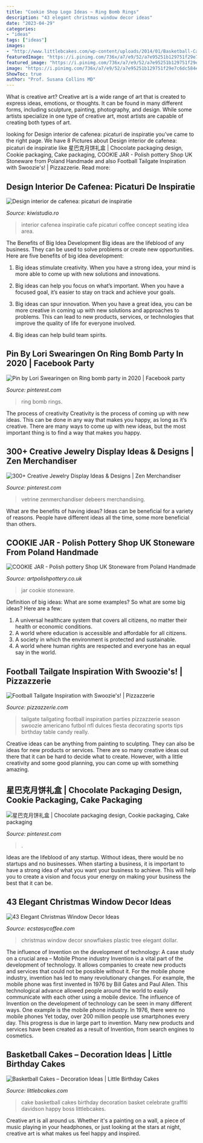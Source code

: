 ```yaml
---
title: "Cookie Shop Logo Ideas ~ Ring Bomb Rings"
description: "43 elegant christmas window decor ideas"
date: "2023-04-29"
categories:
- "ideas"
tags: ["ideas"]
images:
- "http://www.littlebcakes.com/wp-content/uploads/2014/01/Basketball-Cake-Pictures-1024x682.jpg"
featuredImage: "https://i.pinimg.com/736x/a7/e9/52/a7e95251b129751f29e7c6dc584efdc5.jpg"
featured_image: "https://i.pinimg.com/736x/a7/e9/52/a7e95251b129751f29e7c6dc584efdc5.jpg"
image: "https://i.pinimg.com/736x/a7/e9/52/a7e95251b129751f29e7c6dc584efdc5.jpg"
ShowToc: true
author: "Prof. Susana Collins MD"
---
```



What is creative art?
Creative art is a wide range of art that is created to express ideas, emotions, or thoughts. It can be found in many different forms, including sculpture, painting, photography, and design. While some artists specialize in one type of creative art, most artists are capable of creating both types of art.

	

		
looking for Design interior de cafenea: picaturi de inspiratie you've came to the right page. We have 8 Pictures about Design interior de cafenea: picaturi de inspiratie like 星巴克月饼礼盒 | Chocolate packaging design, Cookie packaging, Cake packaging, COOKIE JAR - Polish pottery Shop UK Stoneware from Poland Handmade and also Football Tailgate Inspiration with Swoozie&#039;s! | Pizzazzerie. Read more:
		
    
## Design Interior De Cafenea: Picaturi De Inspiratie

<img loading=lazy src="http://kiwistudio.ro/wp-content/uploads/2015/05/design-interior-cafenea-inspiratie-orientala-2.jpg" onerror="this.onerror=null;this.src='https://tse3.mm.bing.net/th?id=OIP.baOdblqMNkJYcyrrCiTZpwHaK-&amp;pid=15.1';" alt="Design interior de cafenea: picaturi de inspiratie">

_Source: kiwistudio.ro_

>interior cafenea inspiratie cafe picaturi coffee concept seating idea area. 

	

The Benefits of Big Idea Development
Big ideas are the lifeblood of any business. They can be used to solve problems or create new opportunities. Here are five benefits of big idea development:
1. Big ideas stimulate creativity. When you have a strong idea, your mind is more able to come up with new solutions and innovations.

2. Big ideas can help you focus on what’s important. When you have a focused goal, it’s easier to stay on track and achieve your goals.

3. Big ideas can spur innovation. When you have a great idea, you can be more creative in coming up with new solutions and approaches to problems. This can lead to new products, services, or technologies that improve the quality of life for everyone involved.

4. Big ideas can help build team spirits.

    
## Pin By Lori Swearingen On Ring Bomb Party In 2020 | Facebook Party

<img loading=lazy src="https://i.pinimg.com/736x/3c/39/d6/3c39d64109889667c76cc963ad46e97f.jpg" onerror="this.onerror=null;this.src='https://tse3.mm.bing.net/th?id=OIP.hLfNGmmLLc4AINsgUh169gHaPP&amp;pid=15.1';" alt="Pin by Lori Swearingen on Ring bomb party in 2020 | Facebook party">

_Source: pinterest.com_

>ring bomb rings. 

	

The process of creativity
Creativity is the process of coming up with new ideas. This can be done in any way that makes you happy, as long as it’s creative. There are many ways to come up with new ideas, but the most important thing is to find a way that makes you happy.

    
## 300+ Creative Jewelry Display Ideas &amp; Designs | Zen Merchandiser

<img loading=lazy src="https://i.pinimg.com/736x/36/f1/8f/36f18f2d294bf579a6bdf445a2ee3980.jpg" onerror="this.onerror=null;this.src='https://tse4.mm.bing.net/th?id=OIP.wMi1jo3GlPsPLnTaT6CFnwHaJ3&amp;pid=15.1';" alt="300+ Creative Jewelry Display Ideas &amp; Designs | Zen Merchandiser">

_Source: pinterest.com_

>vetrine zenmerchandiser debeers merchandising. 

	

What are the benefits of having ideas?
Ideas can be beneficial for a variety of reasons. People have different ideas all the time, some more beneficial than others.

    
## COOKIE JAR - Polish Pottery Shop UK Stoneware From Poland Handmade

<img loading=lazy src="http://www.artpolishpottery.co.uk/1097-thickbox_default/cookie-jar.jpg" onerror="this.onerror=null;this.src='https://tse3.mm.bing.net/th?id=OIP.j2soqptphGbpGC0lz6RCqQHaHa&amp;pid=15.1';" alt="COOKIE JAR - Polish pottery Shop UK Stoneware from Poland Handmade">

_Source: artpolishpottery.co.uk_

>jar cookie stoneware. 

	

Definition of big ideas: What are some examples?
So what are some big ideas? Here are a few: 
1. A universal healthcare system that covers all citizens, no matter their health or economic conditions. 
2. A world where education is accessible and affordable for all citizens. 
3. A society in which the environment is protected and sustainable. 
4. A world where human rights are respected and everyone has an equal say in the world.

    
## Football Tailgate Inspiration With Swoozie&#039;s! | Pizzazzerie

<img loading=lazy src="https://pizzazzerie.com/wp-content/uploads/2013/09/swoo.png" onerror="this.onerror=null;this.src='https://tse4.mm.bing.net/th?id=OIP.Af3ET7rqEuP8DkrcU6XEKAHaKX&amp;pid=15.1';" alt="Football Tailgate Inspiration with Swoozie&#039;s! | Pizzazzerie">

_Source: pizzazzerie.com_

>tailgate tailgating football inspiration parties pizzazzerie season swoozie americano futbol nfl dulces fiesta decorating sports tips birthday table candy really. 

	

Creative ideas can be anything from painting to sculpting. They can also be ideas for new products or services. There are so many creative ideas out there that it can be hard to decide what to create. However, with a little creativity and some good planning, you can come up with something amazing.

    
## 星巴克月饼礼盒 | Chocolate Packaging Design, Cookie Packaging, Cake Packaging

<img loading=lazy src="https://i.pinimg.com/736x/a7/e9/52/a7e95251b129751f29e7c6dc584efdc5.jpg" onerror="this.onerror=null;this.src='https://tse3.mm.bing.net/th?id=OIP.iyMYOO-2miuDMqKL3Re6zAHaLH&amp;pid=15.1';" alt="星巴克月饼礼盒 | Chocolate packaging design, Cookie packaging, Cake packaging">

_Source: pinterest.com_

>. 

	

Ideas are the lifeblood of any startup. Without ideas, there would be no startups and no businesses. When starting a business, it is important to have a strong idea of what you want your business to achieve. This will help you to create a vision and focus your energy on making your business the best that it can be.

    
## 43 Elegant Christmas Window Decor Ideas

<img loading=lazy src="https://i0.wp.com/www.ecstasycoffee.com/wp-content/uploads/2016/10/Plastic-snowflakes-from-Dollar-Tree.jpg?resize=564%2C845" onerror="this.onerror=null;this.src='https://tse1.mm.bing.net/th?id=OIP.1o7-_MotfkU2Etz7IWlywwHaLG&amp;pid=15.1';" alt="43 Elegant Christmas Window Decor Ideas">

_Source: ecstasycoffee.com_

>christmas window decor snowflakes plastic tree elegant dollar. 

	

The influence of Invention on the development of technology: A case study on a crucial area – Mobile Phone industry
Invention is a vital part of the development of technology. It allows companies to create new products and services that could not be possible without it. For the mobile phone industry, invention has led to many revolutionary changes. For example, the mobile phone was first invented in 1976 by Bill Gates and Paul Allen. This technological advance allowed people around the world to easily communicate with each other using a mobile device.
The influence of Invention on the development of technology can be seen in many different ways. One example is the mobile phone industry. In 1976, there were no mobile phones Yet today, over 200 million people use smartphones every day. This progress is due in large part to invention. Many new products and services have been created as a result of Invention, from search engines to cosmetics.

    
## Basketball Cakes – Decoration Ideas | Little Birthday Cakes

<img loading=lazy src="http://www.littlebcakes.com/wp-content/uploads/2014/01/Basketball-Cake-Pictures-1024x682.jpg" onerror="this.onerror=null;this.src='https://tse4.mm.bing.net/th?id=OIP.NTk4vHkzcIdiQr_t2tBtPAHaE7&amp;pid=15.1';" alt="Basketball Cakes – Decoration Ideas | Little Birthday Cakes">

_Source: littlebcakes.com_

>cake basketball cakes birthday decoration basket celebrate graffiti davidson happy boss littlebcakes. 

	

Creative art is all around us. Whether it's a painting on a wall, a piece of music playing in your headphones, or just looking at the stars at night, creative art is what makes us feel happy and inspired.

